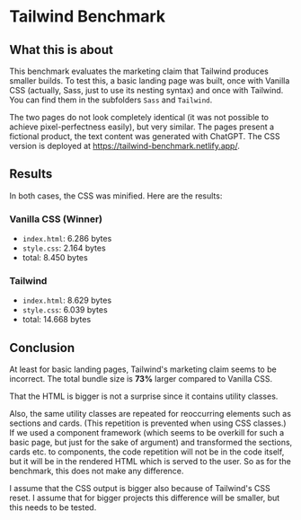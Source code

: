 # Tailwind Benchmark

## What this is about

This benchmark evaluates the marketing claim that Tailwind produces smaller builds. To test this, a basic landing page was built, once with Vanilla CSS (actually, Sass, just to use its nesting syntax) and once with Tailwind. You can find them in the subfolders `Sass` and `Tailwind`.

The two pages do not look completely identical (it was not possible to achieve pixel-perfectness easily), but very similar. The pages present a fictional product, the text content was generated with ChatGPT. The CSS version is deployed at https://tailwind-benchmark.netlify.app/.

## Results

In both cases, the CSS was minified. Here are the results:

### Vanilla CSS (Winner)

-   `index.html`: 6.286 bytes
-   `style.css`: 2.164 bytes
-   total: 8.450 bytes

### Tailwind

-   `index.html`: 8.629 bytes
-   `style.css`: 6.039 bytes
-   total: 14.668 bytes

## Conclusion

At least for basic landing pages, Tailwind's marketing claim seems to be incorrect. The total bundle size is **73%** larger compared to Vanilla CSS.

That the HTML is bigger is not a surprise since it contains utility classes.

Also, the same utility classes are repeated for reoccurring elements such as sections and cards. (This repetition is prevented when using CSS classes.) If we used a component framework (which seems to be overkill for such a basic page, but just for the sake of argument) and transformed the sections, cards etc. to components, the code repetition will not be in the code itself, but it will be in the rendered HTML which is served to the user. So as for the benchmark, this does not make any difference.

I assume that the CSS output is bigger also because of Tailwind's CSS reset. I assume that for bigger projects this difference will be smaller, but this needs to be tested.
